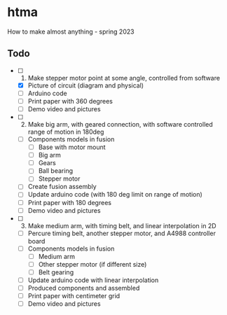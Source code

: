 # htma
How to make almost anything - spring 2023

## Todo

- [ ] 1. Make stepper motor point at some angle, controlled from software
  - [x] Picture of circuit (diagram and physical)
  - [ ] Arduino code
  - [ ] Print paper with 360 degrees
  - [ ] Demo video and pictures
- [ ] 2. Make big arm, with geared connection, with software controlled range of motion in 180deg
  - [ ] Components models in fusion
    - [ ] Base with motor mount
    - [ ] Big arm
    - [ ] Gears
    - [ ] Ball bearing
    - [ ] Stepper motor
  - [ ] Create fusion assembly
  - [ ] Update arduino code (with 180 deg limit on range of motion)
  - [ ] Print paper with 180 degrees
  - [ ] Demo video and pictures
- [ ] 3. Make medium arm, with timing belt, and linear interpolation in 2D
  - [ ] Percure timing belt, another stepper motor, and A4988 controller board
  - [ ] Components models in fusion
    - [ ] Medium arm
    - [ ] Other stepper motor (if different size)
    - [ ] Belt gearing
  - [ ] Update arduino code with linear interpolation
  - [ ] Produced components and assembled
  - [ ] Print paper with centimeter grid
  - [ ] Demo video and pictures
